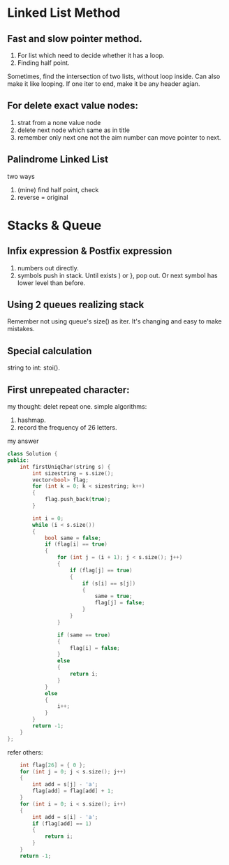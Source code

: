 Linked List Method
==

Fast and slow pointer method.
---
1. For list which need to decide whether it has a loop.
2. Finding half point.

Sometimes, find the intersection of two lists, without loop inside. Can also make it like looping. If one iter to end, make it be any header agian.

For delete exact value nodes:
---
1. strat from a none value node
2. delete next node which same as in title
3. remember only next one not the aim number can move pointer to next.

Palindrome Linked List
---
two ways
1. (mine) find half point, check
2. reverse = original

Stacks & Queue
==
Infix expression & Postfix expression
--
1. numbers out directly.
2. symbols push in stack. Until exists ) or }, pop out. Or next symbol has lower level than before.

Using 2 queues realizing stack
----
Remember not using queue's size() as iter. It's changing and easy to make mistakes.

Special calculation
---
string to int: stoi().

First unrepeated character:
---
my thought: delet repeat one.
simple algorithms:
1. hashmap.
2. record the frequency of 26 letters.

my answer
```cpp
class Solution {
public:
    int firstUniqChar(string s) {
        int sizestring = s.size();
        vector<bool> flag;
        for (int k = 0; k < sizestring; k++)
        {
            flag.push_back(true);
        }

        int i = 0;
        while (i < s.size())
        {
            bool same = false;
            if (flag[i] == true)
            {
                for (int j = (i + 1); j < s.size(); j++)
                {
                    if (flag[j] == true)
                    {
                        if (s[i] == s[j])
                        {
                            same = true;
                            flag[j] = false;
                        }
                    }
                }

                if (same == true)
                {
                    flag[i] = false;
                }
                else
                {
                    return i;
                }
            }
            else
            {
                i++;
            }
        }
        return -1;
    }
};
```
refer others:
```cpp
    int flag[26] = { 0 };
    for (int j = 0; j < s.size(); j++)
    {
        int add = s[j] - 'a';
        flag[add] = flag[add] + 1;
    }
    for (int i = 0; i < s.size(); i++)
    {
        int add = s[i] - 'a';
        if (flag[add] == 1)
        {
            return i;
        }
    }
    return -1;
```

